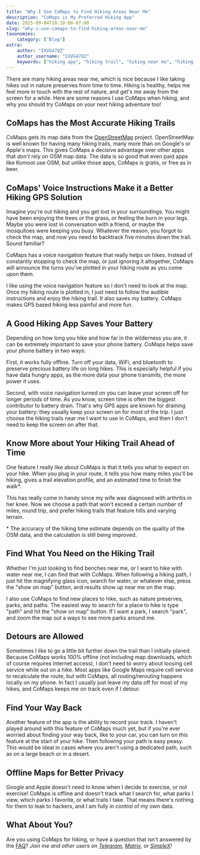 ```yaml
---
title: "Why I Use CoMaps to Find Hiking Areas Near Me"
description: "CoMaps is My Preferred Hiking App"
date: 2025-09-04T18:10:00-07:00
slug: "why-i-use-comaps-to-find-hiking-areas-near-me"
taxonomies:
    category: ["Blog"]
extra:
    author: "IXVG47QZ"
    author_username: "IXVG47QZ"
    keywords: ["hiking app", "hiking trail", "hiking near me", "hiking GPS", "hike with water near me"]
---
```


There are many hiking areas near me, which is nice because I like taking hikes out in nature preserves from time to time. Hiking is healthy, helps me feel more in touch with the rest of nature, and get's me away from the screen for a while. Here are some reasons I use CoMaps when hiking, and why you should try CoMaps on your next hiking adventure too!

## CoMaps has the Most Accurate Hiking Trails
CoMaps gets its map data from the [OpenStreetMap](https://www.openstreetmap.org/) project. OpenStreetMap is well known for having many hiking trails, many more than on Google's or Apple's maps. This gives CoMaps a decisive advantage over other apps that *don't* rely on OSM map data. The data is so good that even paid apps like Komoot use OSM, but unlike those apps, CoMaps is gratis, or free as in beer.

## CoMaps' Voice Instructions Make it a Better Hiking GPS Solution
Imagine you're out hiking and you get lost in your surroundings. You might have been enjoying the trees or the grass, or feeling the burn in your legs. Maybe you were lost in conversation with a friend, or maybe the mosquitoes were keeping you busy. Whatever the reason, you forgot to check the map, and now you need to backtrack five minutes down the trail. Sound familiar?

CoMaps has a voice navigation feature that really helps on hikes. Instead of constantly stopping to check the map, or just ignoring it altogether, CoMaps will announce the turns you've plotted in your hiking route as you come upon them.

I like using the voice navigation feature so I don't need to look at the map. Once my hiking route is plotted in, I just need to follow the audible instructions and enjoy the hiking trail. It also saves my battery. CoMaps makes GPS based hiking less painful and more fun.

## A Good Hiking App Saves Your Battery
Depending on how long you hike and how far in the wilderness you are, it can be extremely important to save your phone battery. CoMaps helps save your phone battery in two ways:

First, it works fully offline. Turn off your data, WiFi, and bluetooth to preserve precious battery life on long hikes. This is especially helpful if you have data hungry apps, as the more data your phone transmits, the more power it uses.

Second, with voice navigation turned on you can leave your screen off for longer periods of time. As you know, screen time is often the biggest contributor to battery drain. That's why GPS apps are known for draining your battery: they usually keep your screen on for most of the trip. I just choose the hiking trails near me I want to use in CoMaps, and then I don't need to keep the screen on after that.

## Know More about Your Hiking Trail Ahead of Time
One feature I really like about CoMaps is that it tells you what to expect on your hike. When you plug in your route, it tells you how many miles you'll be hiking, gives a trail elevation profile, and an estimated time to finish the walk*.

This has really come in handy since my wife was diagnosed with arthritis in her knee. Now we choose a path that won't exceed a certain number of miles, round trip, and prefer hiking trails that feature hills and varying terrain.

&#42; The accuracy of the hiking time estimate depends on the quality of the OSM data, and the calculation is still being improved.

## Find What You Need on the Hiking Trail
Whether I'm just looking to find benches near me, or I want to hike with water near me, I can find that with CoMaps. When following a hiking path, I just hit the magnifying glass icon, search for water, or whatever else, press the "show on map" button, and results show up near me on the map.

I also use CoMaps to find new places to hike, such as nature preserves, parks, and paths. The easiest way to search for a place to hike is type "path" and hit the "show on map" button. If I want a park, I search "park", and zoom the map out a ways to see more parks around me.

## Detours are Allowed
Sometimes I like to go a little bit further down the trail than I initially planed. Because CoMaps works 100% offline (not including map downloads, which of course requires Internet access), I don't need to worry about loosing cell service while out on a hike. Most apps like Google Maps require cell service to recalculate the route, but with CoMaps, all routing/rerouting happens locally on my phone. In fact I usually just leave my data off for most of my hikes, and CoMaps keeps me on track even if I detour.

## Find Your Way Back
Another feature of the app is the ability to record your track. I haven't played around with this feature of CoMaps much yet, but if you're ever worried about finding your way back, like to your car, you can turn on this feature at the start of your hike. Then following your path is easy peasy. This would be ideal in cases where you aren't using a dedicated path, such as on a large beach or in a desert.

## Offline Maps for Better Privacy
Google and Apple doesn't need to know when I decide to exercise, or not exercise! CoMaps is offline and doesn't track what I search for, what parks I view, which parks I favorite, or what trails I take. That means there's nothing for them to leak to hackers, and I am fully in control of my own data.

## What About You?
Are you using CoMaps for hiking, or have a question that isn't answered by the [FAQ](https://www.comaps.app/support/)? *Join me and other users on [Telegram](https://t.me/CoMapsApp), [Matrix](https://matrix.to/#/%23comaps:matrix.org), or [SimpleX](https://simplex.chat/contact#/?v=2-7&smp=smp%3A%2F%2Fu2dS9sG8nMNURyZwqASV4yROM28Er0luVTx5X1CsMrU%3D%40smp4.simplex.im%2FuT87JYjumCnXN2mpUqRKMGyWEEFlwLm2%23%2F%3Fv%3D1-4%26dh%3DMCowBQYDK2VuAyEA0g4jIYamuZC2AqSJ0fN7A1qvUsA6EVXspj5EHgaPb0I%253D%26q%3Dc%26srv%3Do5vmywmrnaxalvz6wi3zicyftgio6psuvyniis6gco6bp6ekl4cqj4id.onion&data=%7B%22groupLinkId%22%3A%22ibojsF8skPTurcHzu8C9ew%3D%3D%22%7D)!*
